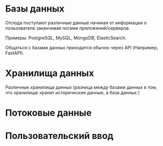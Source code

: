 # Базы данных

Отсюда поступают различные данные начиная от информации о пользователе заканчивая логами приложений/серверов.

Примеры: PostgreSQL, MySQL, MongoDB, ElasticSearch.

Общаться с базами данных приходится обычно через API (Например, FastAPI).

# Хранилища данных

Различные хранилища данных (разница между базами данных в том, что хранилище хранит исторические данные, а база данных )

# Потоковые данные

# Пользовательский ввод